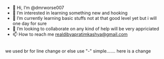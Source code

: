 - 👋 Hi, I’m @dmrworse007
- 👀 I’m interested in learning something new and hooking
- 🌱 I’m currently learning basic stuffs not at that good level yet but i will one day for sure
- 💞️ I’m looking to collaborate on any kind of help will be very appriciated
- 📫 How to reach me realdibyapratimkashya@gmail.com
<br> 
we used br for line change or else use "-" simple.......
here is a change
<!---
dmrworse007/dmrworse007 is a ✨ special ✨ repository because its `README.md` (this file) appears on your GitHub profile.
You can click the Preview link to take a look at your changes.
--->
